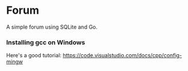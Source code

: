 # Forum

A simple forum using SQLite and Go.


### Installing gcc on Windows


Here's a good tutorial:
https://code.visualstudio.com/docs/cpp/config-mingw